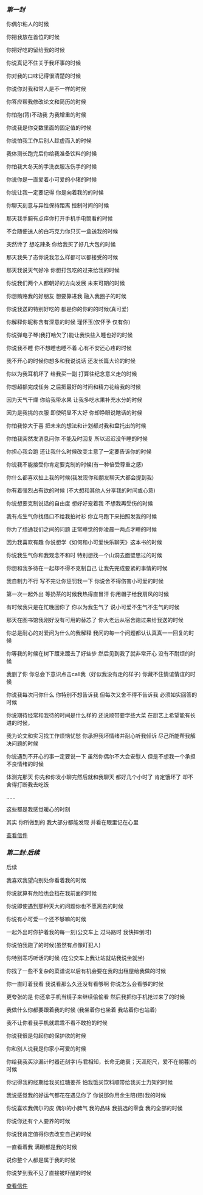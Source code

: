 ### _第一封_


你偶尔粘人的时候


你把我放在首位的时候


你把好吃的留给我的时候


你说真记不住关于我坏事的时候


你对我的口味记得很清楚的时候


你说你对我和常人是不一样的时候


你答应帮我修改论文和简历的时候



你怕抱(背)不动我 为我增重的时候


你说我是你变数里面的固定值的时候


你说怕我工作后别人趁虚而入的时候


我体测长跑完后你给我准备饮料的时候


你怕我大冬天的手洗衣服冻伤手的时候


你说你是一直爱着小可爱的小猪的时候


你说让我一定要记得 你是向着我的的时候


你聊天刻意与异性保持距离 控制时间的时候


那天我手腕有点痒你打开手机手电筒看的时候


不会随便送人的白巧克力你只买一盒送我的时候


突然馋了 想吃辣条 你给我买了好几大包的时候


那天我失了态你说我怎么样都可以都接受的时候


那天我说天气好冷 你想打包吃的过来给我的时候


你说我们两个人都朝好的方向发展 未来可期的时候


你想贿赂我的好朋友 想要靠进我 融入我圈子的时候


你说我送的特别好吃的 都是你的你的的时候(真可爱)


你解释你昵称含有深意的时候 瑾怀玉(仅怀予 仅有你)


你说弹电子琴(我打哈欠了)能让我快些入睡也好的时候


你说我不睡 你不想睡也睡不着 心有不安还心疼的时候


我不开心的时候你想多和我说说话 还发长篇大论的时候 


你以为我耳机坏了 给我买一副 打算往纪念意义走的时候

你想超额完成任务 之后把最好的时间和精力花给我的时候


因为天气干燥 你给我带水果 让我多吃水果补充水分的时候


因为是我挑的衣服 即使明显不大好 你却睁眼说瞎话的时候


你怕我惊大于喜 把未来的想法和计划都对我和盘托出的时候


你怕我突然发消息问你 不能及时回复 所以迟迟没午睡的时候


你担心我会跑 还让我什么时候改变主意了一定要告诉你的时候


你说我不能接受你肯定要克制的时候(有一种倍受尊重之感)


你什么都喜欢扯上我的时候(我发现你和朋友聊天大都会提到我)


你有着强烈占有欲的时候 (不大想和其他人分享我的时间或心意)


你说想要克制说话的自由度 想好好宠着我 不想我再受伤的时候


我有点生气你找借口不给我拍衬衫 你立马跑下来拍照发我的时候


你为了想通我们之间的问题 正常睡觉的你凌晨一两点才睡的时候


因为我喜欢有趣 你说想学《如何和小可爱快乐聊天》这本书的时候


你说我生气你和我观念不和时 特别想找一个山洞去面壁思过的时候


你想和我多待在一起却不得不克制自己 让我先完成要紧的事情的时候


我自制力不行 写不完让你惩罚我一下 你说舍不得伤害小可爱的时候


第一次一起外出 等奶茶的时候我热得直冒汗 你用帽子给我扇风的时候




有时候我只是在忙晚回你了 你以为我生气了 说小可爱不生气不生气的时候 


那天在图书馆我刚好没有可用的替芯了 你大老远从宿舍跑过来给我送的时候


你总是耐心的对爱问为什么的我解释 我问的每一个问题都认认真真一一回复的时候


你等我的时候在树下踱来踱去了好些步 然后见到我了就非常开心 没有不耐烦的时候


我删了你 你总会下意识点击call我（好似我没有走的样子) 你藏不住情谊情谊的时候


你说我每次问你什么 你特别不想告诉我 但每次又舍不得不告诉我 必须如实回答的时候


你说期待经常和我待的时间是什么样的 还说顺带要学些大菜 在厨艺上希望能有长进的时候，


我为论文和实习找工作烦恼忧愁 你承担我坏情绪并耐心听我倾诉 尽己所能帮我解决问题的时候


你说遇到不开心的事一定要说一下 虽然你偶尔不大会安慰人 但是不想我一个承担不良情绪的时候


体测完那天 你先和你发小聊完然后就和我聊天 都好几个小时了 肯定饿坏了 却不舍得打断我去吃饭


……


这些都是我感觉暖心的时刻


其实 你所做到的 我大部分都能发现 并看在眼里记在心里


[查看信件](./letter3.doc)


### _第二封:后续_

后续


我喜欢我望向别处你看着我的时候


你说就算有危险也会挡在我前面的时候


你说即使遇到那种天大的问题你也不愿离去的时候


你说有小可爱一个还不够嘛的时候


一起外出时你护着我的每一刻(公交车上 过马路时 我快摔倒时)


你说怕我跑了的时候(虽然有点像盯犯人)


你特别乖巧听话的时候 (在公交车上我让站就站我说坐就坐)


你找了一些不复杂的菜谱说以后有机会要在我的出租屋给我做的时候


你一直盯着我看 我说看那么久还没有看够啊 你说怎么会看够的时候


更夸张的是 你还拿手机当镜子来继续偷偷看 然后我把你手机抢过来了的时候


我做什么你都要跟着我的时候 (我坐着你也坐着 我站着你也站着)


我不让你看我手机就乖乖不看不敢抢的时候


你说我很是勾起你的保护欲的时候


你和别人说我是你家小可爱的时候


你给我我买沙漏计时器还刻字(与君相知，长命无绝衰；天涯咫尺，爱不在朝暮)的时候


你记得我的经期给我买红糖姜茶  怕我饿买饮料顺带给我买士力架的时候


我说感觉我的好运气都花在遇见你了 你说那你用余生陪(赔)我的时候


你说喜欢我偶尔的皮 偶尔的小脾气 我的品味 我挑选的零食 我的全部的时候


你说你还有个人要养的时候




你说我肯定值得你去改变自己的时候


一直看着我 满眼都是我的时候


说你整个人都是属于我的时候


你说梦到我不见了直接被吓醒的时候
 
 
[查看信件](./letter4.doc)
